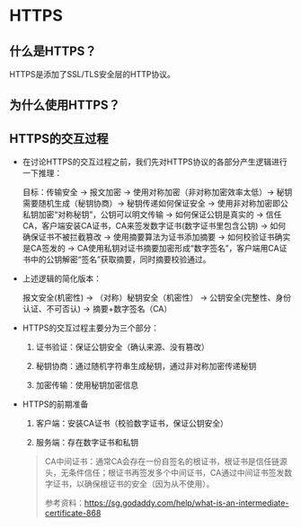 # HTTPS

## 什么是HTTPS？

HTTPS是添加了SSL/TLS安全层的HTTP协议。

## 为什么使用HTTPS？

## HTTPS的交互过程

- 在讨论HTTPS的交互过程之前，我们先对HTTPS协议的各部分产生逻辑进行一下推理：

  目标：传输安全  -> 报文加密 -> 使用对称加密（非对称加密效率太低）-> 秘钥需要随机生成（秘钥协商）-> 秘钥传递如何保证安全 -> 使用非对称加密即公私钥加密“对称秘钥”，公钥可以明文传输 -> 如何保证公钥是真实的 -> 信任CA，客户端安装CA证书，CA来签发数字证书(数字证书里包含公钥) -> 如何确保证书不被拦截篡改 -> 使用摘要算法为证书添加摘要 -> 如何校验证书确实是CA签发的 -> CA使用私钥对证书摘要加密形成“数字签名”，客户端用CA证书中的公钥解密“签名”获取摘要，同时摘要校验通过。

- 上述逻辑的简化版本：

  报文安全(机密性) -> （对称）秘钥安全（机密性） -> 公钥安全(完整性、身份认证、不可否认)  ->  摘要+数字签名（CA）

- HTTPS的交互过程主要分为三个部分：

  1. 证书验证：保证公钥安全（确认来源、没有篡改）

  2. 秘钥协商：通过随机字符串生成秘钥，通过非对称加密传递秘钥

  3. 加密传输：使用秘钥加密信息

- HTTPS的前期准备

  1. 客户端：安装CA证书（校验数字证书，保证公钥安全）

  2. 服务端：存在数字证书和私钥

  > CA中间证书：通常CA会存在一份自签名的根证书，根证书是信任链源头，无条件信任；根证书再签发多个中间证书，CA通过中间证书签发数字证书，以确保根证书的安全（因为从不使用）。
  >
  > 参考资料：https://sg.godaddy.com/help/what-is-an-intermediate-certificate-868

  



